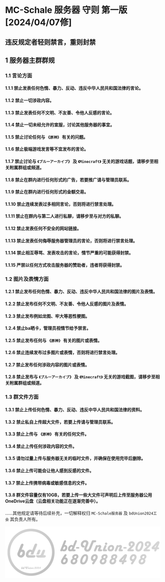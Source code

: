 # MC-Schale 服务器 守则 第一版 [2024/04/07修]

## 违反规定者轻则禁言，重则封禁

## 1 服务器主群群规

### 1.1 言论方面

#### 1.1.1 禁止发表任何色情、暴力、反动、违反中华人民共和国法律的言论。

#### 1.1.2 禁止一切涉政内容。

#### 1.1.3 禁止发表任何不文明、不友善、令他人反感的言论。

#### 1.1.4 禁止一切未经允许的宣服，讨论其他服务器的事宜。

#### 1.1.5 禁止讨论任何与 `《原神》` 有关的问题。

#### 1.1.6 禁止极端游戏发言等不宜发布的言论。

#### 1.1.7 禁止讨论与 `《ブルーアーカイブ》` 及 `《Minecraft》` 无关的游戏话题，请移步至相关附属群组或频道。

#### 1.1.8 禁止在群内进行任何形式的广告，若要推广请与管理员联系。

#### 1.1.9 禁止在群内进行任何形式的金额交易。

#### 1.1.10 禁止连续发表过多相同言论，否则将进行禁言处理。

#### 1.1.11 禁止在群内与第二人进行私聊，请移步至与对方的私聊。

#### 1.1.12 禁止发表任何不安全的网站链接。

#### 1.1.13 禁止发表任何侮辱服务器管理员的言论，否则将进行禁言处理。

#### 1.1.14 禁止相互辱骂、发表攻击的言论，情节严重的可能获得封禁。

#### 1.1.15 严禁以任何方式攻击服务器的赞助者，违者将获得封禁。

### 1.2 图片及表情方面

#### 1.2.1 禁止发布任何色情、暴力、反动、违反中华人民共和国法律的图片及表情。

#### 1.2.2 禁止发布任何不文明、不友善、令他人反感的图片及表情。

#### 1.2.3 禁止发布例如龙图、牢大等恶性梗图。

#### 1.2.4 禁止ba晒卡，管理员视情节给予禁言。

#### 1.2.5 禁止发布任何与 `《原神》` 有关的图片或表情。

#### 1.2.6 禁止连续发布过多图片或表情，否则将进行禁言处理。

#### 1.2.7 禁止发布任何涉政内容的图片或表情。

#### 1.2.8 禁止发布与 `《ブルーアーカイブ》` 及 `《Minecraft》` 无关的游戏截图，请移步至相关附属群组或频道。

### 1.3 群文件方面

#### 1.3.1 禁止上传任何色情、暴力、反动、违反中华人民共和国法律的资料。

#### 1.3.2 禁止私自上传超大文件，若要上传请与管理员联系。

#### 1.3.3 禁止上传与 `《原神》` 有关的任何文件。

#### 1.3.4 禁止上传任何涉政内容的文件。

#### 1.3.5 请勿过量上传与服务器无关的临时文件，并确保在使用完毕后删除。

#### 1.3.6 禁止上传可能会让他人感到反感的文件。

#### 1.3.7 禁止上传携带病毒或敏感信息的文件。

#### 1.3.8 群文件容量仅有10GB，若要上传一些大文件可声明后上传至服务器公用OneDrive云盘（云盘相关功能正在逐渐完善中）。

……其他规定请等待后续补充，一切解释权归 `MC-Schale服务器` 及 `bdUnion2024工会` 其负责人所有。

![bdUnion2024W.png](../../../image/bdUnion2024W.png)